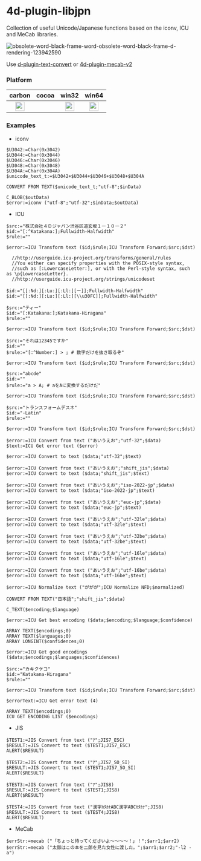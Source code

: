 4d-plugin-libjpn
================

Collection of useful Unicode/Japanese functions based on the iconv, ICU and MeCab libraries.

![obsolete-word-black-frame-word-obsolete-word-black-frame-d-rendering-123942590](https://user-images.githubusercontent.com/1725068/78463940-29122280-771e-11ea-8be8-a7830725403e.jpg)

Use [d-plugin-text-convert](https://github.com/miyako/4d-plugin-text-convert) or [4d-plugin-mecab-v2](https://github.com/miyako/4d-plugin-mecab-v2)

### Platform

| carbon | cocoa | win32 | win64 |
|:------:|:-----:|:---------:|:---------:|
|<img src="https://cloud.githubusercontent.com/assets/1725068/22371562/1b091f0a-e4db-11e6-8458-8653954a7cce.png" width="24" height="24" />||<img src="https://cloud.githubusercontent.com/assets/1725068/22371562/1b091f0a-e4db-11e6-8458-8653954a7cce.png" width="24" height="24" />|<img src="https://cloud.githubusercontent.com/assets/1725068/22371562/1b091f0a-e4db-11e6-8458-8653954a7cce.png" width="24" height="24" />|

### Examples

* iconv

```
$U3042:=Char(0x3042)
$U3044:=Char(0x3044)
$U3046:=Char(0x3046)
$U3048:=Char(0x3048)
$U304A:=Char(0x304A)
$unicode_text_t:=$U3042+$U3044+$U3046+$U3048+$U304A

CONVERT FROM TEXT($unicode_text_t;"utf-8";$inData)

C_BLOB($outData)
$error:=iconv ("utf-8";"utf-32";$inData;$outData)
```

* ICU

```
$src:="株式会社４Ｄジャパン渋谷区道玄坂１ー１０ー２"
$id:="[:^Katakana:];Fullwidth-Halfwidth"
$rule:=""

$error:=ICU Transform text ($id;$rule;ICU Transform Forward;$src;$dst)

  //http://userguide.icu-project.org/transforms/general/rules
  //You either can specify properties with the POSIX-style syntax, 
  //such as [:LowercaseLetter:], or with the Perl-style syntax, such as \p{LowercaseLetter}.
  //http://userguide.icu-project.org/strings/unicodeset

$id:="[[:Nd:][:Lu:][:Ll:][ー]];Fullwidth-Halfwidth"
$id:="[[:Nd:][:Lu:][:Ll:][\\u30FC]];Fullwidth-Halfwidth"

$src:="ティー"
$id:="[:Katakana:];Katakana-Hiragana"
$rule:=""

$error:=ICU Transform text ($id;$rule;ICU Transform Forward;$src;$dst)

$src:="それは12345ですか"
$id:=""
$rule:="[:^Number:] > ; # 数字だけを抜き取るぞ"

$error:=ICU Transform text ($id;$rule;ICU Transform Forward;$src;$dst)

$src:="abcde"
$id:=""
$rule:="a > A; # aをAに変換するだけだ"

$error:=ICU Transform text ($id;$rule;ICU Transform Forward;$src;$dst)

$src:="トランスフォームデスネ"
$id:="-Latin"
$rule:=""

$error:=ICU Transform text ($id;$rule;ICU Transform Forward;$src;$dst)

$error:=ICU Convert from text ("あいうえお";"utf-32";$data)
$text:=ICU Get error text ($error)

$error:=ICU Convert to text ($data;"utf-32";$text)

$error:=ICU Convert from text ("あいうえお";"shift_jis";$data)
$error:=ICU Convert to text ($data;"shift_jis";$text)

$error:=ICU Convert from text ("あいうえお";"iso-2022-jp";$data)
$error:=ICU Convert to text ($data;"iso-2022-jp";$text)

$error:=ICU Convert from text ("あいうえお";"euc-jp";$data)
$error:=ICU Convert to text ($data;"euc-jp";$text)

$error:=ICU Convert from text ("あいうえお";"utf-32le";$data)
$error:=ICU Convert to text ($data;"utf-32le";$text)

$error:=ICU Convert from text ("あいうえお";"utf-32be";$data)
$error:=ICU Convert to text ($data;"utf-32be";$text)

$error:=ICU Convert from text ("あいうえお";"utf-16le";$data)
$error:=ICU Convert to text ($data;"utf-16le";$text)

$error:=ICU Convert from text ("あいうえお";"utf-16be";$data)
$error:=ICU Convert to text ($data;"utf-16be";$text)

$error:=ICU Normalize text ("ががが";ICU Normalize NFD;$normalized)

CONVERT FROM TEXT("日本語";"shift_jis";$data)

C_TEXT($encoding;$language)

$error:=ICU Get best encoding ($data;$encoding;$language;$confidence)

ARRAY TEXT($encodings;0)
ARRAY TEXT($languages;0)
ARRAY LONGINT($confidences;0)

$error:=ICU Get good encodings ($data;$encodings;$languages;$confidences)

$src:="カキクケコ"
$id:="Katakana-Hiragana"
$rule:=""

$error:=ICU Transform text ($id;$rule;ICU Transform Forward;$src;$dst)

$errorText:=ICU Get error text (4)

ARRAY TEXT($encodings;0)
ICU GET ENCODING LIST ($encodings)
```

* JIS
 
```
$TEST1:=JIS Convert from text ("ｱ";JIS7_ESC)
$RESULT:=JIS Convert to text ($TEST1;JIS7_ESC)
ALERT($RESULT)

$TEST2:=JIS Convert from text ("ｱ";JIS7_SO_SI)
$RESULT:=JIS Convert to text ($TEST1;JIS7_SO_SI)
ALERT($RESULT)

$TEST3:=JIS Convert from text ("ｱ";JIS8)
$RESULT:=JIS Convert to text ($TEST1;JIS8)
ALERT($RESULT)

$TEST4:=JIS Convert from text ("漢字ｶﾀｶﾅABC漢字ABCｶﾀｶﾅ";JIS8)
$RESULT:=JIS Convert to text ($TEST4;JIS8)
ALERT($RESULT)
```

* MeCab
 
```
$errStr:=mecab ("「ちょっと待ってくださいよ～～～～！」！";$arr1;$arr2)
$errStr:=mecab ("太郎はこの本を二郎を見た女性に渡した。";$arr1;$arr2;"-l2 -a")
```

